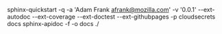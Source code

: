 
sphinx-quickstart -q -a 'Adam Frank <afrank@mozilla.com>' -v '0.0.1' --ext-autodoc --ext-coverage --ext-doctest --ext-githubpages -p cloudsecrets docs
sphinx-apidoc -f -o docs ./
